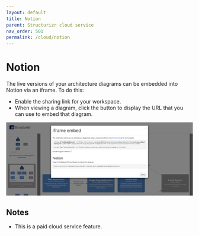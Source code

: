 ```yaml
---
layout: default
title: Notion
parent: Structurizr cloud service
nav_order: 501
permalink: /cloud/notion
---
```


# Notion

The live versions of your architecture diagrams can be embedded into Notion via an iframe. To do this:

- Enable the sharing link for your workspace.
- When viewing a diagram, click the  button to display the URL that you can use to embed that diagram.

![Notion embed code](images/notion.png)

## Notes

- This is a paid cloud service feature.